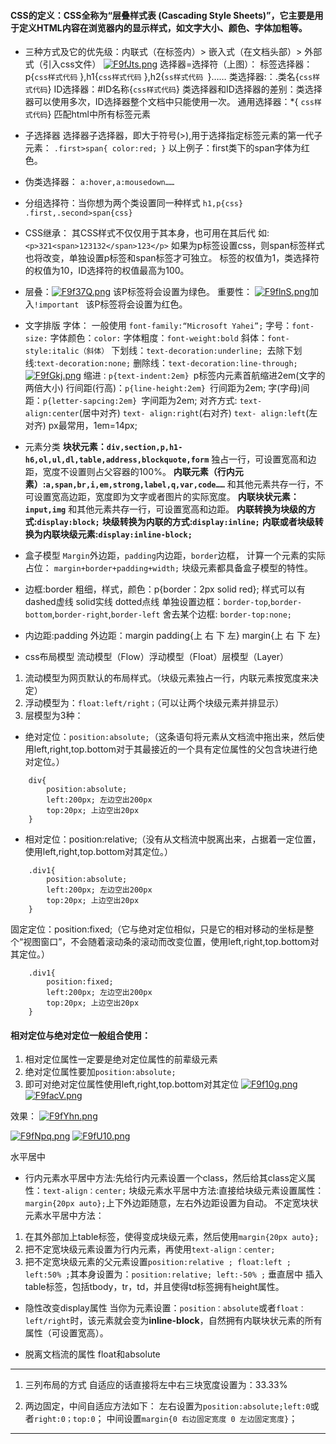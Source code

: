 #### CSS的定义：CSS全称为“层叠样式表 (Cascading Style Sheets)”，它主要是用于定义HTML内容在浏览器内的显示样式，如文字大小、颜色、字体加粗等。

- 三种方式及它的优先级：内联式（在标签内）> 嵌入式（在文档头部）> 外部式（引入css文件）
 [![F9fJts.png](https://s1.ax1x.com/2018/11/21/F9fJts.png)](https://imgchr.com/i/F9fJts)
选择器=选择符（上图）：
标签选择器：p{`css样式代码` },h1{`css样式代码` },h2{`ss样式代码 `}……
类选择器:：.类名{`css样式代码`}
ID选择器：#ID名称{`css样式代码`}
类选择器和ID选择器的差别：类选择器可以使用多次，ID选择器整个文档中只能使用一次。
通用选择器：*{ `css样式代码`} 匹配html中所有标签元素

- 子选择器
选择器子选择器，即大于符号(>),用于选择指定标签元素的第一代子元素：
`.first>span{
	color:red;
}`
以上例子：first类下的span字体为红色。

- 伪类选择器：
`a:hover,a:mousedown……`

- 分组选择符：当你想为两个类设置同一种样式
`h1,p{css}
.first,.second>span{css}`

- CSS继承：
其CSS样式不仅仅用于其本身，也可用在其后代
如:`<p>321<span>123132</span>123</p>` 如果为p标签设置css，则span标签样式也将改变，单独设置p标签和span标签才可独立。
标签的权值为1，类选择符的权值为10，ID选择符的权值最高为100。

- 层叠：[![F9f37Q.png](https://s1.ax1x.com/2018/11/21/F9f37Q.png)](https://imgchr.com/i/F9f37Q)  该P标签将会设置为绿色。
重要性： [![F9flnS.png](https://s1.ax1x.com/2018/11/21/F9flnS.png)](https://imgchr.com/i/F9flnS)加入`!important `  该P标签将会设置为红色。

- 文字排版
字体：
一般使用 `font-family:“Microsoft Yahei”;`
字号：`font-size:`
字体颜色：`color:`
字体粗度：`font-weight:bold`
斜体：`font-style:italic（斜体）`
下划线：`text-decoration:underline; `去除下划线:`text-decoration:none;`
删除线：`text-decoration:line-through; ` [![F9fGkj.png](https://s1.ax1x.com/2018/11/21/F9fGkj.png)](https://imgchr.com/i/F9fGkj)
缩进`：p{text-indent:2em} `p标签内元素首航缩进2em(文字的两倍大小)
行间距(行高)：`p{line-height:2em} `行间距为2em;
字(字母)间距：`p{letter-sapcing:2em} `字间距为2em;
对齐方式: `text-align:center`(居中对齐)  `text- align:right`(右对齐)  `text- align:left`(左对齐)
px最常用，1em=14px;
- 元素分类
**块状元素：`div,section,p,h1-h6,ol,ul,dl,table,address,blockquote,form`** 
独占一行，可设置宽高和边距，宽度不设置则占父容器的100%。
**内联元素（行内元素）:`a,span,br,i,em,strong,label,q,var,code……`**
和其他元素共存一行，不可设置宽高边距，宽度即为文字或者图片的实际宽度。
**内联块状元素：`input,img`**
和其他元素共存一行，可设置宽高和边距。
**内联转换为块级的方式:`display:block;`**
**块级转换为内联的方式:`display:inline;`**
**内联或者块级转换为内联块级元素:`display:inline-block;`**


- 盒子模型
`Margin`外边距，`padding`内边距，`border`边框，
计算一个元素的实际占位： `margin+border+padding+width;`
块级元素都具备盒子模型的特性。

- 边框:border
粗细，样式，颜色：p{border：2px solid red};
样式可以有dashed虚线 solid实线 dotted点线
单独设置边框：`border-top`,`border-bottom`,`border-right`,`border-left`
舍去某个边框: `border-top:none;`

- 内边距:padding                外边距：margin
padding{上 右 下 左}			margin{上 右 下 左}

- css布局模型
流动模型（Flow）浮动模型（Float）层模型（Layer）

1. 流动模型为网页默认的布局样式。（块级元素独占一行，内联元素按宽度来决定）
2. 浮动模型为：`float:left/right；`（可以让两个块级元素并排显示）
3. 层模型为3种：
- 绝对定位：`position:absolute;`（这条语句将元素从文档流中拖出来，然后使用left,right,top.bottom对于其最接近的一个具有定位属性的父包含块进行绝对定位。）
```
    div{
    	position:absolute;
    	left:200px; 左边空出200px
    	top:20px; 上边空出20px
    }
```
- 相对定位：position:relative;（没有从文档流中脱离出来，占据着一定位置，使用left,right,top.bottom对其定位。）
```
    .div1{
    	position:absolute;
    	left:200px; 左边空出200px
    	top:20px; 上边空出20px
    }
```
固定定位：position:fixed;（它与绝对定位相似，只是它的相对移动的坐标是整个“视图窗口”，不会随着滚动条的滚动而改变位置，使用left,right,top.bottom对其定位。）
```
    .div1{
    	position:fixed;
    	left:200px; 左边空出200px
    	top:20px; 上边空出20px
    }
```
#### 相对定位与绝对定位一般组合使用：
1.	相对定位属性一定要是绝对定位属性的前辈级元素
2.	绝对定位属性要加`position:absolute;`
3.	即可对绝对定位属性使用left,right,top.bottom对其定位
 [![F9f10g.png](https://s1.ax1x.com/2018/11/21/F9f10g.png)](https://imgchr.com/i/F9f10g)
[![F9facV.png](https://s1.ax1x.com/2018/11/21/F9facV.png)](https://imgchr.com/i/F9facV)

效果： [![F9fYhn.png](https://s1.ax1x.com/2018/11/21/F9fYhn.png)](https://imgchr.com/i/F9fYhn)


[![F9fNpq.png](https://s1.ax1x.com/2018/11/21/F9fNpq.png)](https://imgchr.com/i/F9fNpq)
[![F9fU10.png](https://s1.ax1x.com/2018/11/21/F9fU10.png)](https://imgchr.com/i/F9fU10)
 
水平居中

- 行内元素水平居中方法:先给行内元素设置一个class，然后给其class定义属性：`text-align：center;`
块级元素水平居中方法:直接给块级元素设置属性：`margin{20px auto};`上下外边距随意，左右外边距设置为自动。
不定宽块状元素水平居中方法：
1.	在其外部加上table标签，使得变成块级元素，然后使用`margin{20px auto};`
2.	把不定宽块级元素设置为行内元素，再使用`text-align：center;`
3.	把不定宽块级元素的父元素设置`position:relative ; float:left ; left:50% ;`其本身设置为：`position:relative; left:-50% ;`
垂直居中
插入table标签，包括tbody，tr，td，并且使得td标签拥有height属性。


- 隐性改变display属性
当你为元素设置：`position：absolute`或者`float：left/right`时，该元素就会变为**inline-block**，自然拥有内联块状元素的所有属性（可设置宽高）。

 - 脱离文档流的属性
float和absolute
----------
1. 三列布局的方式
自适应的话直接将左中右三块宽度设置为：33.33%

2. 两边固定，中间自适应方法如下：
左右设置为`position:absolute;left:0`或者`right:0；top:0`；
中间设置`margin{0 右边固定宽度 0 左边固定宽度}`；
-----------